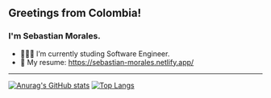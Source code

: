 ## Greetings from Colombia!

### I'm Sebastian Morales.

- 👨🏻‍💻 I’m currently studing Software Engineer.
- 👤 My resume: https://sebastian-morales.netlify.app/

<hr>

[![Anurag's GitHub stats](https://github-readme-stats.vercel.app/api?username=BeJuanitox&show_icons=true&theme=dark)](https://github.com/BeJuanitox/github-readme-stats) [![Top Langs](https://github-readme-stats.vercel.app/api/top-langs/?username=BeJuanitox&layout=compact&show_icons=true&theme=dark)](https://github.com/BeJuanitox/github-readme-stats)

